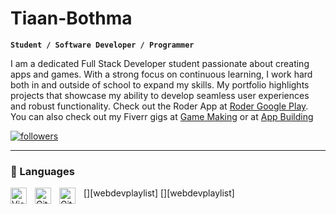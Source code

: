 # Tiaan-Bothma

**`Student / Software Developer / Programmer`**

I am a dedicated Full Stack Developer student passionate about creating apps and games. With a strong focus on continuous learning, I work hard both in and outside of school to expand my skills. My portfolio highlights projects that showcase my ability to develop seamless user experiences and robust functionality. Check out the Roder App at [Roder Google Play](https://play.google.com/store/apps/details?id=com.tb.roder). You can also check out my Fiverr gigs at [Game Making](https://www.fiverr.com/s/bWDdE1) or at [App Building](https://www.fiverr.com/s/z68W0g)

<p align="left">
  <a href="https://www.instagram.com/roderbiker/?igshid=MzNlNGNkZWQ4Mg%3D%3D">
    <img alt="followers" title="Follow me on Instagram" src="https://img.shields.io/badge/Instagram-Follow-E1306C?style=for-the-badge&logo=Instagram"/></a>


---

### 🔧 Languages

[<img align="left" alt="Visual Studio Code" width="26px" src="https://cdn.jsdelivr.net/gh/devicons/devicon/icons/vscode/vscode-original.svg" style="padding-right:10px;" />][webdevplaylist]
[<img align="left" alt="Git" width="26px" src="https://cdn.jsdelivr.net/gh/devicons/devicon/icons/git/git-original.svg" style="padding-right:10px;" />][webdevplaylist]
[<img align="left" alt="GitHub" width="26px" src="https://user-images.githubusercontent.com/3369400/139447912-e0f43f33-6d9f-45f8-be46-2df5bbc91289.png" style="padding-right:10px;" />](https://www.youtube.com/playlist?list=PLkwxH9e_vrAJ0WbEsFA9W3I1W-g_BTsbt#gh-dark-mode-only)